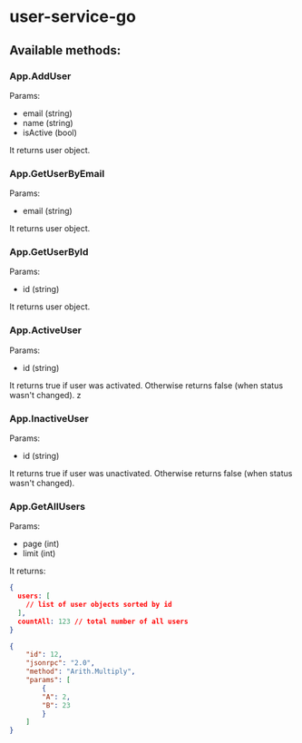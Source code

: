 # user-service-go

## Available methods:

### App.AddUser
Params:
* email (string)
* name (string)
* isActive (bool)

It returns user object.

### App.GetUserByEmail
Params:
* email (string)

It returns user object.

### App.GetUserById
Params:
* id (string)

It returns user object.

### App.ActiveUser
Params:
* id (string)

It returns true if user was activated. 
Otherwise returns false (when status wasn't changed).
z
### App.InactiveUser
Params:
* id (string)

It returns true if user was unactivated. 
Otherwise returns false (when status wasn't changed).

### App.GetAllUsers
Params:
* page (int)
* limit (int)

It returns:
```json
{
  users: [
    // list of user objects sorted by id
  ],
  countAll: 123 // total number of all users
}
```


```json
{
    "id": 12,
    "jsonrpc": "2.0",
    "method": "Arith.Multiply",
    "params": [
        {
        "A": 2,
        "B": 23
        }
    ]
}
```